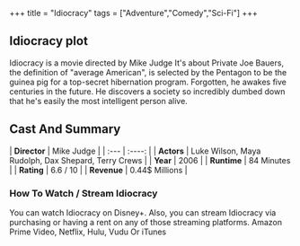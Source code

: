+++
title = "Idiocracy"
tags = ["Adventure","Comedy","Sci-Fi"]
+++
## Idiocracy plot
Idiocracy is a movie directed by Mike Judge It's about Private Joe Bauers, the definition of "average American", is selected by the Pentagon to be the guinea pig for a top-secret hibernation program. Forgotten, he awakes five centuries in the future. He discovers a society so incredibly dumbed down that he's easily the most intelligent person alive.
## Cast And Summary
| **Director**      | Mike Judge |
    | :---        |    :----:   |
    |  **Actors** | Luke Wilson, Maya Rudolph, Dax Shepard, Terry Crews |
    | **Year**   | 2006    |
    |  **Runtime** | 84 Minutes |
    |  **Rating** | 6.6 / 10 | 
    |  **Revenue** | 0.44$ Millions |
### How To Watch / Stream Idiocracy
You can watch Idiocracy on Disney+.
Also, you can stream Idiocracy via purchasing or having a rent on any of those streaming platforms.
Amazon Prime Video, Netflix, Hulu, Vudu Or iTunes